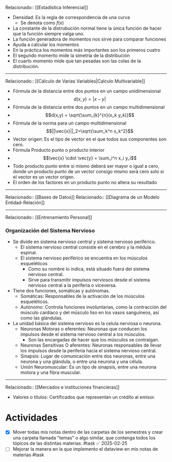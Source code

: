  
Relacionado:: [[Estadística Inferencial]]
- Densidad: Es la regla de correspondencia de una curva 
	- Se denota como $f(x)$ 
- La constante de la distrubución normal tiene la única función de hacer que la función siempre valga uno. 
- La función generadora de momentos nos sirve para comparar funciones 
- Ayuda a calcular los momentos
- En la práctica los momentos más importantes son los primeros cuatro 
- El segundo momento mide la simetría de la distribución 
- El cuarto momento mide que tan pesadas son las colas de la distribución. 
- --
Relacionado:: [[Cálculo de Varias Variables|Calculo Multivariable]]
- Fórmula de la distancia entre dos puntos en un campo unidimensional 
- $$d(x,y) = |x-y|$$
- Fórmula de la distancia entre dos puntos en un campo multidimensional 
- $$d(x,y) = \sqrt{\sum_{k}^{n}(x_k y_k)}$$
- Fórmula de la norma para un campo multidimensional 
- $$||\vec{x}||_2=\sqrt{\sum_k^n x_k^2}$$
- Vector origen: Es el tipo de vector en el que todos sus componentes son cero. 
- Fórmula Producto punto o producto interior 
- $$\vec{x} \cdot \vec{y} = \sum_i^n x_i y_i$$
- Todo producto punto entre si mismo deberá ser mayor o igual a cero, donde un producto punto de un vector consigo mismo será cero solo si el vector es un vector origen. 
- El orden de los factores en un producto punto no altera su resultado 
---
Relacionado:: [[Bases de Datos]]
Relacionado:: [[Diagrama de un Modelo Entidad-Relación]]
- -- 
Relacionado:: [[Entrenamiento Personal]]

### Organización del Sistema Nervioso 
- Se divide en sistema nervioso central y sistema nervioso periférico. 
	- El sistema nervioso central consiste en el cerebro y la médula espinal. 
	- El sistema nervioso periférico se encuentra en los músculos esqueléticos 
		- Como su nombre lo indica, está situado fuera del sistema nervioso central. 
		- Sirve para transmitir impulsos nerviosos desde el sistema nervioso central a la periferia o viceversa. 
- Tiene dos funciones, somáticas y autónomas. 
	- Somáticas: Responsables de la activación de los músculos esqueléticos. 
	- Autónomo: Controla funciones involuntarias, como la contracción del músculo cardíaco y del músculo liso en los vasos sanguíneos, así como las glándulas. 
- La unidad básica del sistema nervioso es la celula nerviosa o neurona.
	- Neuronas Motoras o eferentes: Neuronas que conducen los impulsos desde el sistema nervioso central a los músculos. 
		- Son las encargadas de hacer que los músculos se contraigan. 
	- Neuronas Sensitivas O aferentes: Neuronas responsables de llevar los impulsos desde la periferia hacia el sistema nervioso central. 
	- Sinapsis: Lugar de comunicación entre dos neuronas, entre una neurona y una glándula, o entre una neurona y una célula. 
	- Unión Neuromuscular: Es un tipo de sinapsis, entre una neurona motora y una fibra muscular. 

---
Relacionado:: [[Mercados e instituciones financieras]]
- Valores o títulos: Certificados que representan un crédito al emisor. 
# Actividades 
- [x] Mover todas mis notas dentro de las carpetas de los semestres y crear una carpeta llamada "temas" o algo similar, que contenga todos los tópicos de las distintas materias. #task ✅ 2025-02-25
- [ ] Mejorar la manera en la que implemento el dataview en mis notas de materias #task 
